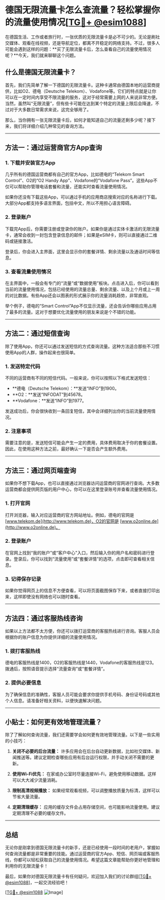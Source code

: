 # 德国无限流量卡怎么查流量？轻松掌握你的流量使用情况[[TG💪+ @esim1088](https://t.me/s/esim1088)]

在德国生活、工作或者旅行时，一张优质的无限流量卡是必不可少的。无论是刷社交媒体、观看在线视频，还是导航定位，都离不开稳定的网络支持。不过，很多人可能会遇到这样的问题：**买了无限流量卡后，怎么查看自己的流量使用情况呢？**今天，我们就来聊聊这个问题。

## 什么是德国无限流量卡？

首先，我们先简单了解一下德国的无限流量卡。这种卡通常由德国本地的运营商提供，比如O2、德电（Deutsche Telekom）、Vodafone等。它们的特点就是让你可以在一定时间内享受不限流量的服务，这对于经常需要上网的人来说非常方便。当然，虽然叫“无限流量”，但有些卡可能在达到某个特定的流量上限后会降速，不过对于大多数日常需求来说，这完全够用了。

那么，当你拥有一张无限流量卡后，如何才能知道自己的流量还剩多少呢？接下来，我们将详细介绍几种常见的查询方法。

---

## 方法一：通过运营商官方App查询

### 1. 下载并安装官方App
几乎所有的德国运营商都有自己的官方App，比如德电的“Telekom Smart Control”、O2的“O2 Handy App”、Vodafone的“Vodafone Pass”。这些App不仅可以帮助你管理电话套餐和流量，还能实时查看流量使用情况。

如果你还没有下载这些App，可以通过手机的应用商店搜索对应的名称进行下载。大部分App都支持多语言界面，包括中文，所以不用担心语言障碍。

### 2. 登录账户
下载完App后，你需要注册或登录你的账户。如果你是通过实体卡激活的无限流量卡，通常会收到一封包含登录信息的邮件；如果是eSIM卡，则可以直接通过二维码或链接激活。

登录后，你会进入主界面，这里会显示你的套餐详情、剩余流量以及通话时间等信息。

### 3. 查看流量使用情况
在主界面中，一般会有专门的“流量”或“数据使用”板块。点击进入后，你可以看到当前的流量使用情况，包括已经使用的流量总量、剩余流量、以及上个月或上一周的对比数据。有些App还会以图表的形式展示你的流量消耗趋势，非常直观。

举个例子，德电的“Smart Control”App不仅显示流量，还会告诉你哪些应用占用了最多的流量。这对于想要优化流量使用的朋友来说是个不错的功能。

---

## 方法二：通过短信查询

除了使用App，你还可以通过发送短信的方式查询流量。这种方法适合那些不习惯使用App的人群，操作起来也很简单。

### 1. 发送特定代码
不同的运营商有不同的短信代码。一般来说，你可以按照以下格式发送短信：

- **德电（Deutsche Telekom）：**发送“INFO”到1900。
- **O2：**发送“INFODAT”到45678。
- **Vodafone：**发送“INFO”到1977。

发送成功后，你会很快收到一条回复短信，其中会详细列出你的当前流量使用情况。

### 2. 注意事项
需要注意的是，发送短信可能会产生一定的费用，具体费用取决于你的套餐设置。因此，在使用这种方法之前，最好确认一下是否会产生额外费用。

---

## 方法三：通过网页端查询

如果你不想下载App，也可以直接通过浏览器访问运营商的官网进行查询。大多数运营商都会提供网页版的用户中心，你可以在这里登录账号并查看流量使用情况。

### 1. 打开官网
打开浏览器，输入对应运营商的官方网站地址。例如，德电的官网是 [www.telekom.de](http://www.telekom.de)，O2的官网是 [www.o2online.de](http://www.o2online.de)。

### 2. 登录账户
在官网上找到“我的账户”或“客户中心”入口，然后输入你的用户名和密码进行登录。登录后，你可以找到“流量使用”或“套餐详情”的选项，点击即可查看相关信息。

### 3. 记得保存记录
如果你觉得网页上的信息不方便查看，可以将页面截图保存下来，或者直接打印出来，这样即使没有网络也可以随时查看。

---

## 方法四：通过客服热线咨询

如果以上方法都不太方便，你还可以拨打运营商的客服热线进行咨询。客服人员会根据你的账户信息为你提供详细的流量使用情况。

### 1. 拨打客服热线
德电的客服热线是1400，O2的客服热线是1440，Vodafone的客服热线是123。拨通后，按照语音提示选择“流量查询”或“套餐详情”。

### 2. 提供必要信息
为了确保信息的准确性，客服人员可能会要求你提供手机号码、身份证号码或其他个人信息。请准备好相关资料，以便快速解决问题。

---

## 小贴士：如何更有效地管理流量？

除了了解如何查询流量，我们还需要学会如何更有效地管理流量。以下是一些实用的小技巧：

1. **关闭不必要的后台流量：** 许多应用会在后台自动更新数据，比如社交媒体、新闻推送等。建议定期检查哪些应用有后台运行权限，并手动关闭不需要的更新。

2. **使用Wi-Fi优先：** 在家或办公室时尽量连接Wi-Fi，避免使用移动数据。这样可以大大减少流量消耗。

3. **限制高清视频播放：** 如果经常观看视频，可以调整播放质量为标清，这样可以节省大量流量。

4. **定期清理缓存：** 应用的缓存文件会占用存储空间，也可能影响流量使用。建议定期清理不必要的缓存文件。

---

## 总结

无论你是刚拿到德国无限流量卡的新手，还是已经使用一段时间的老用户，掌握如何查询流量都是非常重要的技能。通过运营商的官方App、短信、网页端或客服热线，你都可以轻松获取自己的流量使用情况。希望这篇文章能帮助你更好地管理和利用你的无限流量卡！

最后，如果你对德国无限流量卡有任何疑问，欢迎加入我们的讨论群组[[TG💪+ @esim1088](https://t.me/s/esim1088)]，一起交流经验吧！

[[TG💪+ @esim1088](https://t.me/s/esim1088) ![Image](https://i.postimg.cc/4NQfJmqS/Snipaste-2025-05-13-00-14-12.png)]